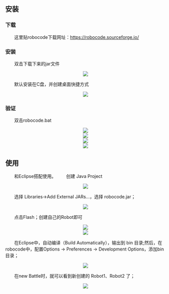 
<!-- ---
layout: post
title: " Robocode教程"
date: 2022-04-10 
description: "分享~"
tag: Robocode
---    -->


## 安装

### 下载

&ensp;&ensp;&ensp;&ensp;这里贴robocode下载网址：https://robocode.sourceforge.io/

### 安装

&ensp;&ensp;&ensp;&ensp;双击下载下来的jar文件

<div align=center>
 <img src="/images/blog_images/robocode/安装r.png"/>
</div>

&ensp;&ensp;&ensp;&ensp;默认安装在C盘，并创建桌面快捷方式

<div align=center>
 <img src="/images/blog_images/robocode/安装c.png"/>
</div>

### 验证

&ensp;&ensp;&ensp;&ensp;双击robocode.bat

<div align=center>
 <img src="/images/blog_images/robocode/验证1.png"/>
</div>

<div align=center>
 <img src="/images/blog_images/robocode/验证2.png"/>
</div>

<div align=center>
 <img src="/images/blog_images/robocode/验证3.png"/>
</div>

<div align=center>
 <img src="/images/blog_images/robocode/验证4.png"/>
</div>

## 使用

  &ensp;&ensp;&ensp;&ensp;和Eclipse搭配使用。
  &ensp;&ensp;&ensp;&ensp;创建 Java Project
  
  <div align=center>
  <img src="/images/blog_images/robocode/使用1.png"/>
  </div>

 &ensp;&ensp;&ensp;&ensp;选择 Libraries→Add External JARs...，选择 robocode.jar；
 
 <div align=center>
 <img src="/images/blog_images/robocode/使用2.png"/>
 </div>
 
 &ensp;&ensp;&ensp;&ensp;点击Flash；创建自己的Robot即可
 
 <div align=center>
 <img src="/images/blog_images/robocode/使用3.png"/>
 </div>
 
 <div align=center>
 <img src="/images/blog_images/robocode/使用4.png"/>
 </div>
 
 &ensp;&ensp;&ensp;&ensp;在Eclipse中，自动编译（Build Automatically），输出到 bin 目录;然后，在robocode中，配置Options → Preferences → Development Options，添加bin目录；
 
 <div align=center>
 <img src="/images/blog_images/robocode/使用5.png"/>
 </div>
 
 &ensp;&ensp;&ensp;&ensp;在new Battle时，就可以看到新创建的 Robot1、Robot2 了；
 
 <div align=center>
 <img src="/images/blog_images/robocode/使用6.png"/>
 </div>
